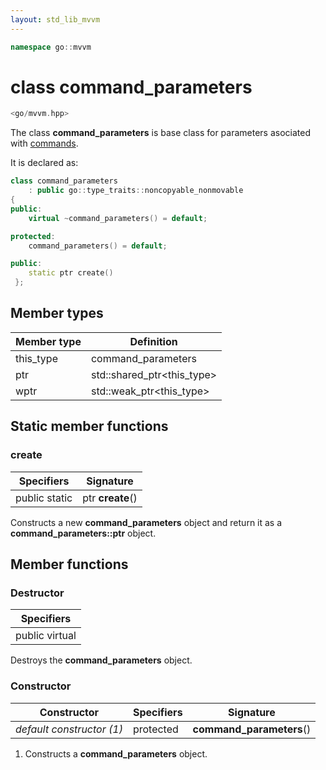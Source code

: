 ```yaml
---
layout: std_lib_mvvm
---
```


```c++
namespace go::mvvm
```

# class command_parameters

```c++
<go/mvvm.hpp>
```

The class **command_parameters** is base class for parameters asociated with
[commands](./class_template_basic_command_interface.html).

It is declared as:

```c++
class command_parameters
    : public go::type_traits::noncopyable_nonmovable
{
public:
    virtual ~command_parameters() = default;

protected:
    command_parameters() = default;

public:
    static ptr create()
 };
```

## Member types

Member type | Definition
-|-
this_type | command_parameters
ptr | std\::shared_ptr\<this_type>
wptr | std\::weak_ptr\<this_type>

## Static member functions

### create

Specifiers | Signature
-|-
public static | ptr **create**()

Constructs a new **command_parameters** object and return it as a
**command_parameters\::ptr** object.

## Member functions

### Destructor

Specifiers |
-|
public virtual |

Destroys the **command_parameters** object.

### Constructor

Constructor | Specifiers | Signature
-|-|-
*default constructor (1)* | protected | **command_parameters**()

1. Constructs a **command_parameters** object.
